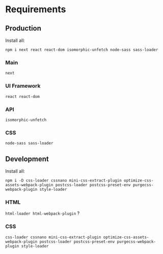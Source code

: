 # Requirements

## Production

Install all:

`npm i next react react-dom isomorphic-unfetch node-sass sass-loader`

### Main

`next`

### UI Framework

`react react-dom`

### API

`isomorphic-unfetch`

### CSS

`node-sass sass-loader`

## Development

Install all:

`npm i -D css-loader cssnano mini-css-extract-plugin optimize-css-assets-webpack-plugin postcss-loader postcss-preset-env purgecss-webpack-plugin style-loader`

### HTML

`html-loader html-webpack-plugin` ?

### CSS

`css-loader cssnano mini-css-extract-plugin optimize-css-assets-webpack-plugin postcss-loader postcss-preset-env purgecss-webpack-plugin style-loader`
